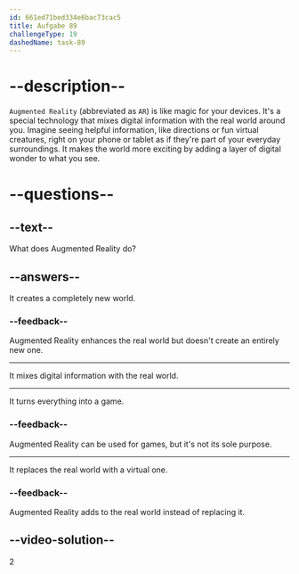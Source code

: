```yaml
---
id: 661ed71bed334e6bac73cac5
title: Aufgabe 89
challengeType: 19
dashedName: task-89
---
```


# --description--

`Augmented Reality` (abbreviated as `AR`) is like magic for your devices. It's a special technology that mixes digital information with the real world around you. Imagine seeing helpful information, like directions or fun virtual creatures, right on your phone or tablet as if they're part of your everyday surroundings. It makes the world more exciting by adding a layer of digital wonder to what you see.

# --questions--

## --text--

What does Augmented Reality do?

## --answers--

It creates a completely new world.

### --feedback--

Augmented Reality enhances the real world but doesn't create an entirely new one.

---

It mixes digital information with the real world.

---

It turns everything into a game.

### --feedback--

Augmented Reality can be used for games, but it's not its sole purpose.

---

It replaces the real world with a virtual one.

### --feedback--

Augmented Reality adds to the real world instead of replacing it.

## --video-solution--

2
